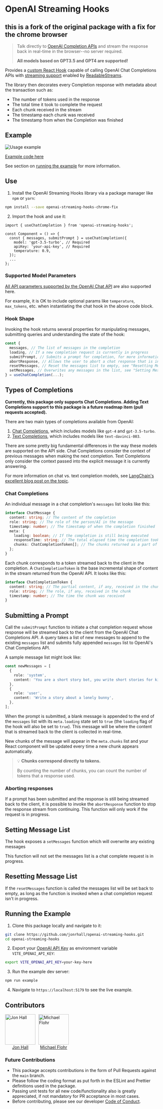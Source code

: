 # OpenAI Streaming Hooks
## this is a fork of the original package with a fix for the chrome browser
> Talk directly to [OpenAI Completion APIs](https://platform.openai.com/docs/api-reference/chat) and stream the response back in real-time in the browser--no server required.
>
> **All models based on GPT3.5 and GPT4 are supported!** 

Provides a [custom React Hook](https://react.dev/learn/reusing-logic-with-custom-hooks) capable of calling OpenAI Chat Completions APIs with [streaming support](https://github.com/openai/openai-cookbook/blob/main/examples/How_to_stream_completions.ipynb) enabled by [ReadableStreams](https://developer.mozilla.org/en-US/docs/Web/API/ReadableStream).

The library then decorates every Completion response with metadata about the transaction such as:

- The number of tokens used in the response
- The total time it took to complete the request
- Each chunk received in the stream
- The timestamp each chunk was received
- The timestamp from when the Completion was finished

## Example

![Usage example](https://github.com/jonrhall/openai-streaming-hooks/blob/main/example/example.gif)

[Example code here](https://github.com/jonrhall/openai-streaming-hooks/blob/main/example/example.tsx)

See section on [running the example](#running-the-example) for more information.

## Use

1. Install the OpenAI Streaming Hooks library via a package manager like `npm` or `yarn`:

```bash
npm install --save openai-streaming-hooks-chrome-fix
```

2. Import the hook and use it:

```tsx
import { useChatCompletion } from 'openai-streaming-hooks';

const Component = () => {
  const { messages, submitPrompt } = useChatCompletion({
    model: 'gpt-3.5-turbo', // Required
    apiKey: 'your-api-key', // Required
    temperature: 0.9,
  });
  ...
};
```

### Supported Model Parameters

[All API parameters supported by the OpenAI Chat API](https://platform.openai.com/docs/api-reference/chat) are also supported here.

For example, it is OK to include optional params like `temperature`, `max_tokens`, etc. when instantiating the chat hook in the above code block.

### Hook Shape

Invoking the hook returns several properties for manipulating messages, submitting queries and understanding the state of the hook:

```ts
const {
  messages, // The list of messages in the completion
  loading, // If a new completion request is currently in progress
  submitPrompt, // Submits a prompt for completion, for more information see "Submitting a Prompt"
  abortResponse, // Allows the user to abort a chat response that is in progress, see "Aborting responses"
  resetMessages, // Reset the messages list to empty, see "Resetting Message List"
  setMessages, // Overwrites any messages in the list, see "Setting Message List"
} = useChatCompletion(...);
```

## Types of Completions

**Currently, this package only supports Chat Completions. Adding Text Completions support to this package is a future roadmap item (pull requests accepted).**

There are two main types of completions available from OpenAI:

1. [Chat Completions](https://platform.openai.com/docs/guides/chat), which includes models like `gpt-4` and `gpt-3.5-turbo`.
2. [Text Completions](https://platform.openai.com/docs/guides/completion), which includes models like `text-davinci-003`.

There are some pretty big fundamental differences in the way these models are supported on the API side. Chat Completions consider the context of previous messages when making the next completion. Text Completions only consider the context passed into the explicit message it is currently answering.

For more information on chat vs. text completion models, see [LangChain's excellent blog post on the topic](https://blog.langchain.dev/chat-models/).

### Chat Completions

An individual message in a chat completion's `messages` list looks like this:

```ts
interface ChatMessage {
  content: string; // The content of the completion
  role: string; // The role of the person/AI in the message
  timestamp: number; // The timestamp of when the completion finished
  meta: {
    loading: boolean; // If the completion is still being executed
    responseTime: string; // The total elapsed time the completion took
    chunks: ChatCompletionToken[]; // The chunks returned as a part of streaming the execution of the completion
  };
}
```

Each chunk corresponds to a token streamed back to the client in the completion. A `ChatCompletionToken` is the base incremental shape of content in the stream returned from the OpenAI API. It looks like this:

```ts
interface ChatCompletionToken {
  content: string; // The partial content, if any, received in the chunk
  role: string; // The role, if any, received in the chunk
  timestamp: number; // The time the chunk was received
}
```

## Submitting a Prompt

Call the `submitPrompt` function to initiate a chat completion request whose response will be streamed back to the client from the OpenAI Chat Completions API. A query takes a list of new messages to append to the existing `messages` list and submits fully appended `messages` list to OpenAI's Chat Completions API.

A sample message list might look like:

```ts
const newMessages = [
  {
    role: 'system',
    content: 'You are a short story bot, you write short stories for kids',
  },
  {
    role: 'user',
    content: 'Write a story about a lonely bunny',
  },
];
```

When the prompt is submitted, a blank message is appended to the end of the `messages` list with its `meta.loading` state set to `true` (the `loading` flag of the hook will also be set to `true`). This message will be where the content that is streamed back to the client is collected in real-time.

New chunks of the message will appear in the `meta.chunks` list and your React component will be updated every time a new chunk appears automatically.

> 💡 **Chunks correspond directly to tokens.**
>
> By counting the number of chunks, you can count the number of tokens that a response used.

### Aborting responses

If a prompt has been submitted and the response is still being streamed back to the client, it is possible to invoke the `abortResponse` function to stop the response stream from continuing. This function will only work if the request is in progress.

## Setting Message List

The hook exposes a `setMessages` function which will overwrite any existing messages

This function will not set the messages list is a chat complete request is in progress.

## Resetting Message List

If the `resetMessages` function is called the messages list will be set back to empty, as long as the function is invoked when a chat completion request isn't in progress.

## Running the Example

1. Clone this package locally and navigate to it:

```bash
git clone https://github.com/jonrhall/openai-streaming-hooks.git
cd openai-streaming-hooks
```

2. Export your [OpenAI API Key](https://platform.openai.com/account/api-keys) as environment variable `VITE_OPENAI_API_KEY`:

```bash
export VITE_OPENAI_API_KEY=your-key-here
```

3. Run the example dev server:

```bash
npm run example
```

4. Navigate to `https://localhost:5179` to see the live example.

## Contributors

<div style="display: flex;">
  <a href="https://github.com/jonrhall" style="display: flex; flex-direction: column; align-items: center; padding: 0 10px 0 0;">
    <img src="https://github.com/jonrhall.png" alt="Jon Hall" title="Jon Hall" width="100" height="100"/>
    <span>Jon Hall</span>
  </a>
  <a href="https://github.com/MatchuPitchu" style="display: flex; flex-direction: column; align-items: center; padding: 0 10px 0 0;">
    <img src="https://github.com/MatchuPitchu.png" alt="Michael Flohr" title="Michael Flohr" width="100" height="100"/>
    <span>Michael Flohr</span>
  </a>
</div>

### Future Contributions

- This package accepts contributions in the form of Pull Requests against the `main` branch.
- Please follow the coding format as put forth in the ESLint and Prettier definitions used in the package.
- Passing unit tests for all new code/functionality also is greatly appreciated, if not mandatory for PR acceptance in most cases.
- Before contributing, please see our developer [Code of Conduct](https://github.com/jonrhall/openai-streaming-hooks/blob/main/CODE_OF_CONDUCT.md).
